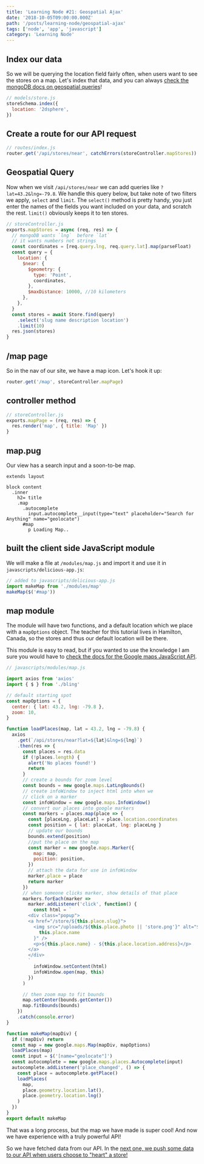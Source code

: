 ```yaml
---
title: 'Learning Node #21: Geospatial Ajax'
date: '2018-10-05T09:00:00.000Z'
path: '/posts/learning-node/geospatial-ajax'
tags: ['node', 'app', 'javascript']
category: 'Learning Node'
---
```


## Index our data

So we will be querying the location field fairly often, when users want to see the stores on a map.
Let's index that data, and you can always [check the mongoDB docs on geospatial queries](https://docs.mongodb.com/manual/geospatial-queries/)!

```js
// models/store.js
storeSchema.index({
  location: '2dsphere',
})
```

## Create a route for our API request

```js
// routes/index.js
router.get('/api/stores/near', catchErrors(storeController.mapStores))
```

## Geospatial Query

Now when we visit `/api/stores/near` we can add queries like `?lat=43.2&lng=-79.8`. We handle this query below, but take note of two filters we apply, `select` and `limit`.
The `select()` method is pretty handy, you just enter the names of the fields you want included on your data, and scratch the rest. `limit()` obviously keeps it to ten stores.

```js
// storeController.js
exports.mapStores = async (req, res) => {
  // mongoDB wants `lng`  before `lat`
  // it wants numbers not strings
  const coordinates = [req.query.lng, req.query.lat].map(parseFloat)
  const query = {
    location: {
      $near: {
        $geometry: {
          type: 'Point',
          coordinates,
        },
        $maxDistance: 10000, //10 kilometers
      },
    },
  }
  const stores = await Store.find(query)
    .select('slug name description location')
    .limit(10)
  res.json(stores)
}
```

## /map page

So in the nav of our site, we have a map icon. Let's hook it up:

```js
router.get('/map', storeController.mapPage)
```

## controller method

```js
// storeController.js
exports.mapPage = (req, res) => {
  res.render('map', { title: 'Map' })
}
```

## map.pug

Our view has a search input and a soon-to-be map.

```pug
extends layout

block content
  .inner
    h2= title
    .map
      .autocomplete
        input.autocomplete__input(type="text" placeholder="Search for Anything" name="geolocate")
      #map
        p Loading Map..
```

## built the client side JavaScript module

We will make a file at `/modules/map.js` and import it and use it in `javascripts/delicious-app.js`:

```js
// added to javascripts/delicious-app.js
import makeMap from './modules/map'
makeMap($('#map'))
```

## map module

The module will have two functions, and a default location which we place with a `mapOptions` object.
The teacher for this tutorial lives in Hamilton, Canada, so the stores and thus our default location will be there.

This module is easy to read, but if you wanted to use the knowledge I am sure you would have to [check the docs for the Google maps JavaScript API](https://developers.google.com/maps/documentation/javascript/tutorial).

```js
// javascripts/modules/map.js

import axios from 'axios'
import { $ } from './bling'

// default starting spot
const mapOptions = {
  center: { lat: 43.2, lng: -79.8 },
  zoom: 10,
}

function loadPlaces(map, lat = 43.2, lng = -79.8) {
  axios
    .get(`/api/stores/near?lat=${lat}&lng=${lng}`)
    .then(res => {
      const places = res.data
      if (!places.length) {
        alert('No places found!')
        return
      }
      // create a bounds for zoom level
      const bounds = new google.maps.LatLngBounds()
      // create infoWindow to inject html into when we
      // click on a marker
      const infoWindow = new google.maps.InfoWindow()
      // convert our places into google markers
      const markers = places.map(place => {
        const [placeLng, placeLat] = place.location.coordinates
        const position = { lat: placeLat, lng: placeLng }
        // update our bounds
        bounds.extend(position)
        //put the place on the map
        const marker = new google.maps.Marker({
          map: map,
          position: position,
        })
        // attach the data for use in infoWindow
        marker.place = place
        return marker
      })
      // when someone clicks marker, show details of that place
      markers.forEach(marker =>
        marker.addListener('click', function() {
          const html = `
        <div class="popup">
        <a href="/store/${this.place.slug}">
          <img src="/uploads/${this.place.photo || 'store.png'}" alt="${
            this.place.name
          }" />
          <p>${this.place.name} - ${this.place.location.address}</p>
        </a>
        </div>
        `
          infoWindow.setContent(html)
          infoWindow.open(map, this)
        })
      )

      // then zoom map to fit bounds
      map.setCenter(bounds.getCenter())
      map.fitBounds(bounds)
    })
    .catch(console.error)
}

function makeMap(mapDiv) {
  if (!mapDiv) return
  const map = new google.maps.Map(mapDiv, mapOptions)
  loadPlaces(map)
  const input = $('[name="geolocate"]')
  const autocomplete = new google.maps.places.Autocomplete(input)
  autocomplete.addListener('place_changed', () => {
    const place = autocomplete.getPlace()
    loadPlaces(
      map,
      place.geometry.location.lat(),
      place.geometry.location.lng()
    )
  })
}
export default makeMap
```

That was a long process, but the map we have made is super cool! And now we have experience with a truly powerful API!

So we have fetched data from our API. In the [next one, we push some data to our API when users choose to "heart" a store!](/posts/learning-node/pushing-user-data)
